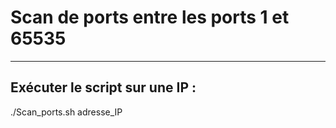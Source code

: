 # Scan de ports entre les ports 1 et 65535
---------------------------------------------


Exécuter le script sur une IP :
-------------------------------
./Scan_ports.sh adresse_IP
